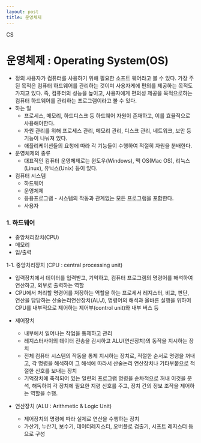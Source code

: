 ```yaml
---
layout: post
title: 운영체제
---
```

CS

# 운영체제 : Operating System(OS)
  - 정의
    사용자가 컴퓨터를 사용하기 위해 필요한 소프트 웨어라고 볼 수 있다. 
    가장 주된 목적은 컴퓨터 하드웨어를 관리하는 것이며 사용자게에 편의를 제공하는 목적도 가지고 있다. 
    즉, 컴퓨터의 성능을 높이고, 사용자에게 편의성 제공을 목적으로하는 컴퓨터 하드웨어를 관리하는 프로그램이라고 볼 수 있다.
  - 하는 일
    - 프로세스, 메모리, 하드디스크 등 하드웨어 자원이 존재하고, 이를 효율적으로 사용해야한다.
    - 자원 관리를 위해 프로세스 관리, 메모리 관리, 디스크 관리, 네트워크, 보안 등 기능이 나눠져 있다.
    - 애플리케이션들의 요청에 따라 각 기능들이 수행하여 적절히 자원을 분배한다.
  - 운영체제의 종류 
    - 대표적인 컴퓨터 운영체제로는 윈도우(Windows), 맥 OS(Mac OS), 리눅스(Linux), 유닉스(Unix) 등이 있다.
  - 컴퓨터 시스템
    - 하드웨어
    - 운영체제
    - 응용프로그램 - 시스템의 작동과 관계없는 모든 프로그램을 포함한다.
    - 사용자

### 1. 하드웨어
  - 중앙처리장치(CPU)
  - 메모리
  - 입/출력

1-1. 중앙처리장치 (CPU : central processing unit)
  - 입력장치에서 데이터를 입력받고, 기억하고, 컴퓨터 프로그램의 명령어를 해석하여 연산하고, 외부로 출력하는 역할
  - CPU에서 처리할 명령어를 저장하는 역할을 하는 프로세서 레지스터, 비교, 판단, 연산을 담당하는 산술논리연산장치(ALU), 명령어의 해석과 올바른 실행을 위하여 CPU를 내부적으로 제어하는 제어부(control unit)와 내부 버스 등
  
* 제어장치
  - 내부에서 일어나는 작업을 통제하고 관리
  - 레지스터사이의 데이터 전송을 감시하고 ALU(연산장치)의 동작을 지시하는 장치
  - 전체 컴퓨터 시스템의 작동을 통제 지시하는 장치로, 적절한 순서로 명령을 꺼내고, 각 명령을 해석하여 그 해석에 따라서 산술논리 연산장치나 기타부붙으로 적절한 신호를 보내는 장치
  - 기억장치에 축적되어 있는 일련의 프로그램 명령을 순차적으로 꺼내 이것을 분석, 해독하여 각 장치에 필요한 지령 신호를 주고, 장치 간의 정보 조작을 제어하는 역할을 수행.

* 연산장치 (ALU : Arithmetic & Logic Unit)
  - 제어장치의 명령에 따라 실제로 연산을 수행하는 장치
  - 가산기, 누산기, 보수기, 데이터레지스터, 오버플로 검출기, 시프트 레지스터 등으로 구성




